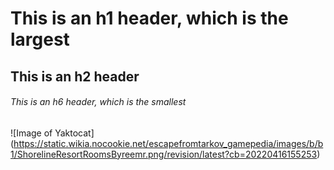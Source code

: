 # This is an h1 header, which is the largest
## This is an h2 header
###### This is an h6 header, which is the smallest
![Image of Yaktocat] (https://static.wikia.nocookie.net/escapefromtarkov_gamepedia/images/b/b1/ShorelineResortRoomsByreemr.png/revision/latest?cb=20220416155253)
